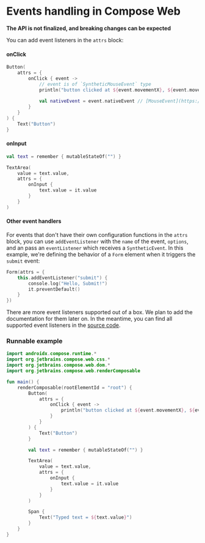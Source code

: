 # Events handling in Compose Web

**The API is not finalized, and breaking changes can be expected**

You can add event listeners in the `attrs` block:

#### onClick
``` kotlin
Button(
    attrs = {
        onClick { event -> 
            // event is of `SyntheticMouseEvent` type    
            println("button clicked at ${event.movementX}, ${event.movementY}")
            
            val nativeEvent = event.nativeEvent // [MouseEvent](https://developer.mozilla.org/en/docs/Web/API/MouseEvent)
        }
    }
) {
    Text("Button")
}
```

#### onInput
``` kotlin
val text = remember { mutableStateOf("") }

TextArea(
    value = text.value,
    attrs = {
        onInput {
            text.value = it.value
        }
    }
)
```


#### Other event handlers

For events that don't have their own configuration functions in the `attrs` block, you can use `addEventListener` with the `name` of the event, `options`, and an pass an `eventListener` which receives a `SyntheticEvent`. In this example, we're defining the behavior of a `Form` element when it triggers the `submit` event:

``` kotlin
Form(attrs = {
    this.addEventListener("submit") {
        console.log("Hello, Submit!")
        it.preventDefault()
    }
})
```


There are more event listeners supported out of a box. We plan to add the documentation for them later on. In the meantime, you can find all supported event listeners in the [source code](https://github.com/JetBrains/compose-jb/blob/master/web/core/src/jsMain/kotlin/org/jetbrains/compose/web/attributes/EventsListenerBuilder.kt).


### Runnable example

```kotlin
import androidx.compose.runtime.*
import org.jetbrains.compose.web.css.*
import org.jetbrains.compose.web.dom.*
import org.jetbrains.compose.web.renderComposable

fun main() {
    renderComposable(rootElementId = "root") {
        Button(
            attrs = {
                onClick { event ->
                    println("button clicked at ${event.movementX}, ${event.movementY}")
                }
            }
        ) {
            Text("Button")
        }

        val text = remember { mutableStateOf("") }

        TextArea(
            value = text.value,
            attrs = {
                onInput {
                    text.value = it.value
                }
            }
        )

        Span {
            Text("Typed text = ${text.value}")
        }
    }
}
```

